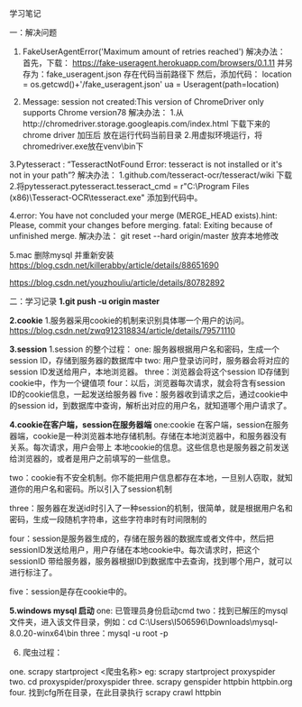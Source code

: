 学习笔记

一：解决问题

1. FakeUserAgentError('Maximum amount of retries reached')
解决办法：
首先，下载： https://fake-useragent.herokuapp.com/browsers/0.1.11 并另存为：fake_useragent.json 存在代码当前路径下
然后，添加代码：
location = os.getcwd()+'/fake_useragent.json'
ua = Useragent(path=location)

2. Message: session not created:This version of ChromeDriver only supports Chrome version78
解决办法：
1.从http://chromedriver.storage.googleapis.com/index.html 下载下来的chrome driver 加压后 放在运行代码当前目录
2.用虚拟环境运行，将chromedriver.exe放在venv\bin下

3.Pytesseract : “TesseractNotFound Error: tesseract is not installed or it's not in your path”?
解决办法：
1.github.com/tesseract-ocr/tesseract/wiki 下载
2.将pytesseract.pytesseract.tesseract_cmd = r"C:\Program Files (x86)\Tesseract-OCR\tesseract.exe" 添加到代码中。

4.error: You have not concluded your merge (MERGE_HEAD exists).hint: Please, commit your changes before merging.
fatal: Exiting because of unfinished merge.
解决办法：
git reset --hard origin/master 放弃本地修改

5.mac 删除mysql 并重新安装
https://blog.csdn.net/killerabby/article/details/88651690

https://blog.csdn.net/youzhouliu/article/details/80782892



二：学习记录
**1.git push -u origin master**

**2.cookie**
1.服务器采用cookie的机制来识别具体哪一个用户的访问。https://blog.csdn.net/zwq912318834/article/details/79571110

**3.session**
1.session 的整个过程：
one: 服务器根据用户名和密码，生成一个session ID，存储到服务器的数据库中
two: 用户登录访问时，服务器会将对应的session ID发送给用户，本地浏览器。
three：浏览器会将这个session ID存储到cookie中，作为一个键值项
four：以后，浏览器每次请求，就会将含有session ID的cookie信息，一起发送给服务器
five：服务器收到请求之后，通过cookie中的session id，到数据库中查询，解析出对应的用户名，就知道哪个用户请求了。

**4.cookie在客户端，session在服务器端**
one:cookie 在客户端，session在服务器端，cookie是一种浏览器本地存储机制。存储在本地浏览器中，和服务器没有关系。每次请求，用户会带上
本地cookie的信息。这些信息也是服务器之前发送给浏览器的，或者是用户之前填写的一些信息。

two：cookie有不安全机制。你不能把用户信息都存在本地，一旦别人窃取，就知道你的用户名和密码。所以引入了session机制

three：服务器在发送id时引入了一种session的机制，很简单，就是根据用户名和密码，生成一段随机字符串，这些字符串时有时间限制的

four：session是服务器生成的，存储在服务器的数据库或者文件中，然后把sessionID发送给用户，用户存储在本地cookie中。每次请求时，把这个sessionID
带给服务器，服务器根据ID到数据库中去查询，找到哪个用户，就可以进行标注了。

five：session是存在cookie中的。

**5.windows mysql 启动**
one: 已管理员身份启动cmd
two：找到已解压的mysql文件夹，进入该文件目录，例如：cd C:\Users\I506596\Downloads\mysql-8.0.20-winx64\bin
three：mysql -u root -p

6. 爬虫过程：

one.  scrapy startproject <爬虫名称>
eg: scrapy startproject proxyspider
two. cd proxyspider/proxyspider
three. scrapy genspider httpbin httpbin.org
four. 找到cfg所在目录，在此目录执行 scrapy crawl httpbin
